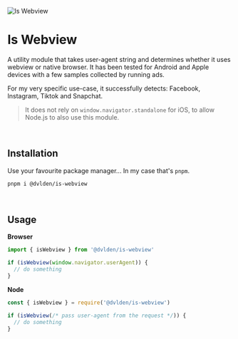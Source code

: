 ![Is Webview](https://repository-images.githubusercontent.com/547424093/1ecc670a-803d-489d-b9d1-a289c351a14b)

# Is Webview
A utility module that takes user-agent string and determines whether it uses webview or native browser. It has been tested for Android and Apple devices with a few samples collected by running ads.

For my very specific use-case, it successfully detects: Facebook, Instagram, Tiktok and Snapchat.

> It does not rely on `window.navigator.standalone` for iOS, to allow Node.js to also use this module.

<br>

## Installation

Use your favourite package manager... In my case that's `pnpm`.

```bash
pnpm i @dvlden/is-webview
```

<br>

## Usage

**Browser**
```ts
import { isWebview } from '@dvlden/is-webview'

if (isWebview(window.navigator.userAgent)) {
  // do something
}
```

**Node**
```ts
const { isWebview } = require('@dvlden/is-webview')

if (isWebview(/* pass user-agent from the request */)) {
  // do something
}
```
